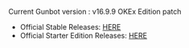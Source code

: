 Current Gunbot version : v16.9.9 OKEx Edition patch


- Official Stable Releases: [HERE](https://github.com/GuntharDeNiro/BTCT/releases)
- Official Starter Edition Releases: [HERE](https://github.com/GuntharDeNiro/Gunthy/releases)
